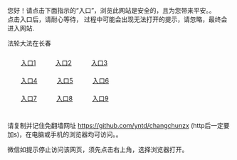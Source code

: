 您好！请点击下面指示的“入口”，浏览此网站是安全的，且为您带来平安。。 <br/>
点击入口后，请耐心等待， 过程中可能会出现无法打开的提示，请忽略，最终会进入网站. </br>

法轮大法在长春<br/>
<div style="padding:10px"><a style="margin:20px" target="_blank" href="http://d1k67tu6x6iuks.cloudfront.net/zytas?aknccvv" id="ccLink1" rel="nofollow">入口1</a> <a target="_blank" style="margin:20px" href="http://ddyyj2hip0tpc.cloudfront.net/zytas?eqaao" id="ccLink2" rel="nofollow">入口2</a> <a style="margin:20px" target="_blank" href="http://dj4kd1xhpfwlw.cloudfront.net/zytas?wqsllud" id="ccLink3" rel="nofollow">入口3</a></div>

<div style="padding:10px" ><a style="margin:20px" target="_blank" href="http://d1k67tu6x6iuks.cloudfront.net/zytas?aknccvv" id="ccLink4" rel="nofollow">入口4</a> <a style="margin:20px" href="http://ddyyj2hip0tpc.cloudfront.net/zytas?eqaao" target="_blank" id="ccLink5" rel="nofollow">入口5</a> <a style="margin:20px" href="http://dj4kd1xhpfwlw.cloudfront.net/zytas?wqsllud" target="_blank" id="ccLink6" rel="nofollow">入口6</a></div>

<div style="padding:10px"><a style="margin:20px" target="_blank" href="http://d1k67tu6x6iuks.cloudfront.net/zytas?aknccvv" id="ccLink7" rel="nofollow">入口7</a> <a style="margin:20px" href="http://ddyyj2hip0tpc.cloudfront.net/zytas?eqaao" target="_blank" id="ccLink8" rel="nofollow">入口8</a> <a style="margin:20px" target="_blank" href="http://dj4kd1xhpfwlw.cloudfront.net/zytas?wqsllud" id="ccLink9" rel="nofollow">入口9</a></div>

<br/>



请复制并记住免翻墙网址 https://github.com/yntd/changchunzx (http后一定要加s)，在电脑或手机的浏览器均可访问。。<br/>

微信如提示停止访问该网页，须先点击右上角，选择浏览器打开。
